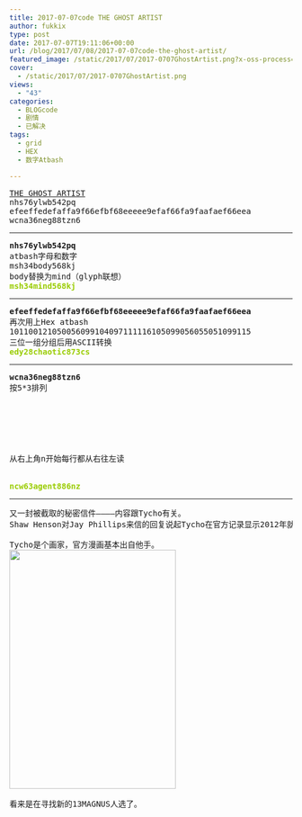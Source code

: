 ```yaml
---
title: 2017-07-07code THE GHOST ARTIST
author: fukkix
type: post
date: 2017-07-07T19:11:06+00:00
url: /blog/2017/07/08/2017-07-07code-the-ghost-artist/
featured_image: /static/2017/07/2017-0707GhostArtist.png?x-oss-process=image/resize,m_fill,w_700,h_220
cover:
  - /static/2017/07/2017-0707GhostArtist.png
views:
  - "43"
categories:
  - BLOGcode
  - 剧情
  - 已解决
tags:
  - grid
  - HEX
  - 数字Atbash

---
```

<pre><a href="http://investigate.ingress.com/2017/07/07/the-ghost-artist/" target="_blank" rel="noopener">THE GHOST ARTIST</a>
nhs76ylwb542pq
efeeffedefaffa9f66efbf68eeeee9efaf66fa9faafaef66eea
wcna36neg88tzn6
<!--more--></pre>

* * *

<pre><strong>nhs76ylwb542pq
</strong>atbash字母和数字
msh34body568kj
body替换为mind（glyph联想）
<span style="color: #99cc00;"><strong>msh34mind568kj</strong></span></pre>

* * *

<pre><strong>efeeffedefaffa9f66efbf68eeeee9efaf66fa9faafaef66eea
</strong>再次用上Hex atbash
101100121050056099104097111116105099056055051099115
三位一组分组后用ASCII转换
<span style="color: #99cc00;"><strong>edy28chaotic873cs</strong></span></pre>

* * *

<pre><strong>wcna36neg88tzn6
</strong>按5*3排列



<table border="0" cellpading="0" cellspacing="0"   >
  
  	
  
</table>

从右上角n开始每行都从右往左读


<span style="color: #99cc00;"><strong>ncw63agent886nz</strong></span></pre>

* * *

<pre>又一封被截取的秘密信件————内容跟Tycho有关。
Shaw Henson对Jay Phillips来信的回复说起Tycho在官方记录显示2012年就被收监了，但是16年初在他的G+上还有内容更新，关于漫画《Ingress：Origins》项目的事。这人究竟通过什么方法越过NIA的监视出现在网络上，他是个骗子还是本人的同伙所为，需要清楚调查一番。

Tycho是个画家，官方漫画基本出自他手。
<a href="/static/2017/07/tycho.png"><img class="alignnone size-full wp-image-472" src="/static/2017/07/tycho.png" alt="" width="296" height="425" srcset="/static/2017/07/tycho.png 296w, /static/2017/07/tycho.png?x-oss-process=image/resize,m_fill,w_209,h_300 209w" sizes="(max-width: 296px) 100vw, 296px" /></a>

看来是在寻找新的13MAGNUS人选了。
</pre>
